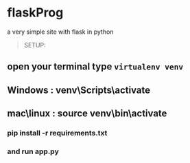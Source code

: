 # flaskProg
a very simple site with flask in python

> SETUP:
## open your terminal type `virtualenv venv`
## Windows : venv\Scripts\activate
## mac\linux : source venv\bin\activate

### pip install -r requirements.txt
### and run app.py
